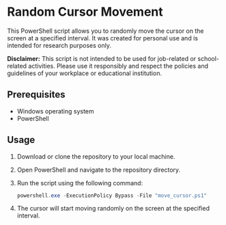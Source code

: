 # Random Cursor Movement

This PowerShell script allows you to randomly move the cursor on the screen at a specified interval. It was created for personal use and is intended for research purposes only.

**Disclaimer:** This script is not intended to be used for job-related or school-related activities. Please use it responsibly and respect the policies and guidelines of your workplace or educational institution.

## Prerequisites
- Windows operating system
- PowerShell

## Usage
1. Download or clone the repository to your local machine.
2. Open PowerShell and navigate to the repository directory.
3. Run the script using the following command:

   ```powershell
   powershell.exe -ExecutionPolicy Bypass -File "move_cursor.ps1"

4. The cursor will start moving randomly on the screen at the specified interval.

